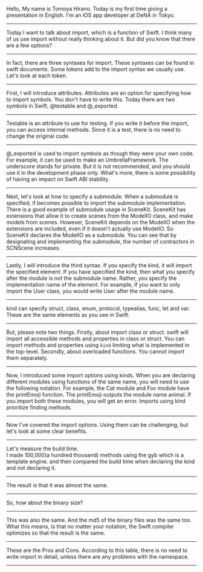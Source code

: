 

Hello, My name is Tomoya Hirano.
Today is my first time giving a presentation in English.
I'm an iOS app developer at DeNA in Tokyo.

---

Today I want to talk about import, which is a function of Swift.
I think many of us use import without really thinking about it.
But did you know that there are a few options?

---

In fact, there are three syntaxes for import.
These syntaxes can be found in swift documents.
Some tokens add to the import syntax we usually use.
Let's look at each token.

---

First, I will introduce attributes.
Attributes are an option for specifying how to import symbols.
You don't have to write this.
Today there are two symbols in Swift, @testable and @_exported.

---

Testable is an attribute to use for testing.
If you write it before the import, you can access internal methods.
Since it is a test, there is no need to change the original code.

---

@_exported is used to import symbols as though they were your own code.
For example, it can be used to make an UmbrellaFramework.
The underscore stands for private.
But it is not recommended, and you should use it in the development phase only.
What's more, there is some possibility of having an impact on Swift ABI stability.

---

Next, let's look at how to specify a submodule.
When a submodule is specified, if becomes possible to import the submodule implementation.
There is a good example of submodule usage in SceneKit.
SceneKit has extensions that allow it to create scenes from the ModelIO class, and make models from scenes.
However, SceneKit depends on the ModelIO when the extensions are included, even if it doesn't actually use ModelIO.
So SceneKit declares the ModelIO as a submodule.
You can see that by designating and implementing the submodule, the number of contractors in SCNScene increases.

---

Lastly, I will introduce the third syntax.
If you specify the kind, it will import the specified element.
If you have specified the kind, then what you specify after the module is not the submodule name. Rather, you specify the implementation name of the element.
For example, if you want to only import the User class, you would write User after the module name.

---

kind can specify struct, class,  enum, protocol, typealias, func, let and var.
These are the same elements as you see in Swift.

---

But, please note two things.
Firstly, about import class or struct.
swift will import all accessible methods and properties in class or struct.
You can import methods and properties using `kind` limiting what is implemented in the top-level.
Secondly, about overloaded functions.
You cannot import them separately. 

---

Now, I introduced some import options using kinds.
When you are declaring different modules using functions of the same name, you will need to use the following notation.
For example, the Cat module and Fox module have the printEmoji function.
The printEmoji outputs the module name animal.
If you import both these modules, you will get an error.
Imports using kind prioritize finding methods.

---

Now I've covered the import options.
Using them can be challenging, but let's look at some clear benefits.

---

Let's measure the build time.  
I made 100,000(a hundred thousand) methods using the gyb which is a template engine.
and then compared the build time when declaring the kind and not declaring it.

---

The result is that it was almost the same.

---

So, how about the binary size?

---

This was also the same.
And the md5 of the binary files was the same too.
What this means, is that no matter your notation, the Swift compiler optimizes so that the result is the same.

---

These are the Pros and Cons.
According to this table, there is no need to write import in detail, unless there are any problems with the namespace.

---
